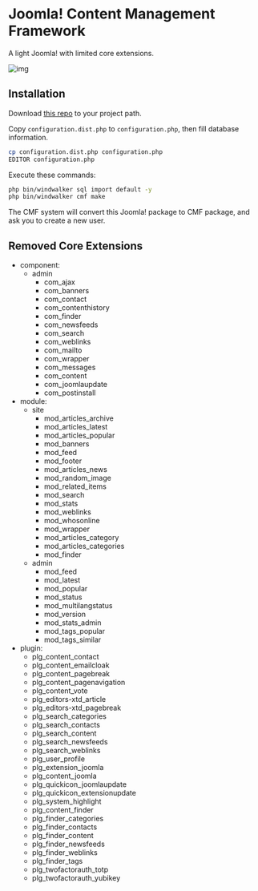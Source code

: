 # Joomla! Content Management Framework

A light Joomla! with limited core extensions.

![img](https://cloud.githubusercontent.com/assets/1639206/8377861/854887e2-1c47-11e5-96ee-77882d780328.jpg)

## Installation

Download [this repo](https://github.com/asika32764/joomla-cmf/archive/master.zip) to your project path.

Copy `configuration.dist.php` to `configuration.php`, then fill database information.

``` bash
cp configuration.dist.php configuration.php
EDITOR configuration.php
```

Execute these commands:

``` bash
php bin/windwalker sql import default -y
php bin/windwalker cmf make
```

The CMF system will convert this Joomla! package to CMF package, and ask you to create a new user.

## Removed Core Extensions

- component:
    - admin
        - com_ajax
        - com_banners
        - com_contact
        - com_contenthistory
        - com_finder
        - com_newsfeeds
        - com_search
        - com_weblinks
        - com_mailto
        - com_wrapper
        - com_messages
        - com_content
        - com_joomlaupdate
        - com_postinstall
- module:
    - site
        - mod_articles_archive
        - mod_articles_latest
        - mod_articles_popular
        - mod_banners
        - mod_feed
        - mod_footer
        - mod_articles_news
        - mod_random_image
        - mod_related_items
        - mod_search
        - mod_stats
        - mod_weblinks
        - mod_whosonline
        - mod_wrapper
        - mod_articles_category
        - mod_articles_categories
        - mod_finder
    - admin
        - mod_feed
        - mod_latest
        - mod_popular
        - mod_status
        - mod_multilangstatus
        - mod_version
        - mod_stats_admin
        - mod_tags_popular
        - mod_tags_similar
- plugin:
    - plg_content_contact
    - plg_content_emailcloak
    - plg_content_pagebreak
    - plg_content_pagenavigation
    - plg_content_vote
    - plg_editors-xtd_article
    - plg_editors-xtd_pagebreak
    - plg_search_categories
    - plg_search_contacts
    - plg_search_content
    - plg_search_newsfeeds
    - plg_search_weblinks
    - plg_user_profile
    - plg_extension_joomla
    - plg_content_joomla
    - plg_quickicon_joomlaupdate
    - plg_quickicon_extensionupdate
    - plg_system_highlight
    - plg_content_finder
    - plg_finder_categories
    - plg_finder_contacts
    - plg_finder_content
    - plg_finder_newsfeeds
    - plg_finder_weblinks
    - plg_finder_tags
    - plg_twofactorauth_totp
    - plg_twofactorauth_yubikey

